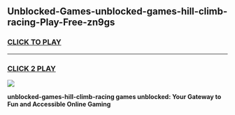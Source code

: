 
## Unblocked-Games-unblocked-games-hill-climb-racing-Play-Free-zn9gs
<h3>
<a href="https://premium76.site?title=unblocked-games-hill-climb-racing&ref=23A">CLICK TO PLAY</a></h3>
<hr>

<h3>
<a href="https://premium76.site?title=unblocked-games-hill-climb-racing&ref=23A">CLICK 2 PLAY</a>
  
</h3>

<a href="https://premium76.site?title=unblocked-games-hill-climb-racing&ref=23A"><img src="https://clearcache.store/games.png"></a>


**unblocked-games-hill-climb-racing games unblocked: Your Gateway to Fun and Accessible Online Gaming**

